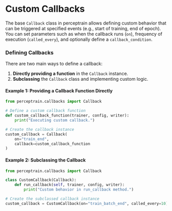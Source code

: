 
# Custom Callbacks

The base `Callback` class in perceptrain allows defining custom behavior that can be triggered at specified events (e.g., start of training, end of epoch). You can set parameters such as when the callback runs (`on`), frequency of execution (`called_every`), and optionally define a `callback_condition`.

### Defining Callbacks

There are two main ways to define a callback:
1. **Directly providing a function** in the `Callback` instance.
2. **Subclassing** the `Callback` class and implementing custom logic.

#### Example 1: Providing a Callback Function Directly

```python exec="on" source="material-block" html="1"
from perceptrain.callbacks import Callback

# Define a custom callback function
def custom_callback_function(trainer, config, writer):
    print("Executing custom callback.")

# Create the callback instance
custom_callback = Callback(
    on="train_end",
    callback=custom_callback_function
)
```

#### Example 2: Subclassing the Callback

```python exec="on" source="material-block" html="1"
from perceptrain.callbacks import Callback

class CustomCallback(Callback):
    def run_callback(self, trainer, config, writer):
        print("Custom behavior in run_callback method.")

# Create the subclassed callback instance
custom_callback = CustomCallback(on="train_batch_end", called_every=10)
```
